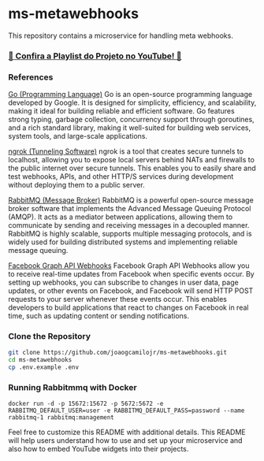 # ms-metawebhooks

This repository contains a microservice for handling meta webhooks.

### [🎥 Confira a Playlist do Projeto no YouTube! 🚀](https://www.youtube.com/watch?v=XbZ6neR4oms&list=PLOE-AgqKOXHKJxjDoywG5Y4xjGidITAyp)

### References

[Go (Programming Language)](https://go.dev/)
Go is an open-source programming language developed by Google. It is designed for simplicity, efficiency, and scalability, making it ideal for building reliable and efficient software. Go features strong typing, garbage collection, concurrency support through goroutines, and a rich standard library, making it well-suited for building web services, system tools, and large-scale applications.

[ngrok (Tunneling Software)](https://ngrok.com/docs/what-is-ngrok/)
ngrok is a tool that creates secure tunnels to localhost, allowing you to expose local servers behind NATs and firewalls to the public internet over secure tunnels. This enables you to easily share and test webhooks, APIs, and other HTTP/S services during development without deploying them to a public server.

[RabbitMQ (Message Broker)](https://www.rabbitmq.com/tutorials/tutorial-one-go)
RabbitMQ is a powerful open-source message broker software that implements the Advanced Message Queuing Protocol (AMQP). It acts as a mediator between applications, allowing them to communicate by sending and receiving messages in a decoupled manner. RabbitMQ is highly scalable, supports multiple messaging protocols, and is widely used for building distributed systems and implementing reliable message queuing.

[Facebook Graph API Webhooks](https://developers.facebook.com/docs/graph-api/webhooks/getting-started/)
Facebook Graph API Webhooks allow you to receive real-time updates from Facebook when specific events occur. By setting up webhooks, you can subscribe to changes in user data, page updates, or other events on Facebook, and Facebook will send HTTP POST requests to your server whenever these events occur. This enables developers to build applications that react to changes on Facebook in real time, such as updating content or sending notifications.

### Clone the Repository

```bash
git clone https://github.com/joaogcamilojr/ms-metawebhooks.git
cd ms-metawebhooks
cp .env.example .env
```

### Running Rabbitmmq with Docker

```nash
docker run -d -p 15672:15672 -p 5672:5672 -e RABBITMQ_DEFAULT_USER=user -e RABBITMQ_DEFAULT_PASS=password --name rabbitmq-1 rabbitmq:management
```

Feel free to customize this README with additional details. This README will help users understand how to use and set up your microservice and also how to embed YouTube widgets into their projects.
